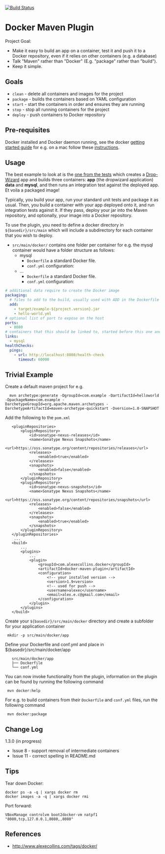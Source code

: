 [![Build Status](https://travis-ci.org/alexec/docker-maven-plugin.svg?branch=master)](https://travis-ci.org/alexec/docker-maven-plugin)

Docker Maven Plugin
===
Project Goal:

* Make it easy to build an app on a container, test it and push it to a Docker repository, even if it relies on other containers (e.g. a database)
* Talk "Maven" rather than "Docker" (E.g. "package" rather than "build").
* Keep it simple.

Goals
---
* `clean` - delete all containers and images for the project
* `package` - builds the containers based on YAML configuration
* `start` - start the containers in order and ensures they are running
* `stop` - stop all running containers for the project
* `deploy` - push containers to Docker repository

Pre-requisites
---
Docker installed and Docker daemon running, see the docker [getting started guide](https://www.docker.io/gettingstarted/) for e.g. on a mac follow these [instructions](http://docs.docker.io/en/latest/installation/mac/).

Usage
---
The best example to look at is the [one from the tests](src/it/build-test-it) which creates a [Drop-Wizard](https://dropwizard.github.io/dropwizard/) app and builds three containers: __app__ (the dropwizard application) __data__ and __mysql__, and then runs an integration test against the deployed app. Et voila a packaged image!

Typically, you build your app, run your standard unit tests and package it as usual. Then, you build a container with your app deployed onto it, and run integration tests against it. If they pass, deploy your jar into the Maven repository, and optionally, your image into a Docker repository.

To use the plugin, you need to define a docker directory in `${basedir}/src/main` which will include a subdirectory for each container that you wish to deploy.

- `src/main/docker/` contains one folder per container for e.g. the mysql container would have a folder structure as follows:
    - mysql
        - `Dockerfile` a standard Docker file.
        - `conf.yml` configuration:
    - ...
        - `Dockerfile` a standard Docker file.
        - `conf.yml` configuration:

```yml
# additional data require to create the Docker image
packaging:
  # files to add to the build, usually used with ADD in the Dockerfile
  add:
    - target/example-${project.version}.jar
    - hello-world.yml
# optional list of port to expose on the host
ports:
  - 8080
# containers that this should be linked to, started before this one and stopped afterwards
links:
  - mysql
healthChecks:
  pings:
    - url: http://localhost:8080/health-check
      timeout: 60000
 ```


Trivial Example
---
Create a default maven project for e.g.

      mvn archetype:generate -DgroupId=com.example -DartifactId=helloworld -DpackageName=com.example -DarchetypeGroupId=org.apache.maven.archetypes -DarchetypeArtifactId=maven-archetype-quickstart -Dversion=1.0-SNAPSHOT

Add the following to the `pom.xml`

 ```pom
    <pluginRepositories>
        <pluginRepository>
            <id>sonatype-nexus-releases</id>
            <name>Sonatype Nexus Snapshots</name>
            <url>https://oss.sonatype.org/content/repositories/releases</url>
            <releases>
                <enabled>true</enabled>
            </releases>
            <snapshots>
                <enabled>false</enabled>
            </snapshots>
        </pluginRepository>
        <pluginRepository>
            <id>sonatype-nexus-snapshots</id>
            <name>Sonatype Nexus Snapshots</name>
            <url>https://oss.sonatype.org/content/repositories/snapshots</url>
            <releases>
                <enabled>false</enabled>
            </releases>
            <snapshots>
                <enabled>true</enabled>
            </snapshots>
        </pluginRepository>
    </pluginRepositories>
     ...
    <build>
        ...
        <plugins>
            ...
            <plugin>
                <groupId>com.alexecollins.docker</groupId>
                <artifactId>docker-maven-plugin</artifactId>
                <configuration>
                    <!-- your installed version -->
                    <version>1.9<version>
                    <!-- used for push -->
                    <username>alexec</username>
                    <email>alex.e.c@gmail.com</email>
                </configuration>
            </plugin>
        </plugins>
    </build>
 ```

Create your `${basedir}/src/main/docker` directory and create a subfolder for your application container

     mkdir -p src/main/docker/app
 
Define your Dockerfile and conf.yml and place in ${basedir}/src/main/docker/app

 ```tree
    src/main/docker/app
    ├── Dockerfile
    └── conf.yml
 ```

You can now invoke functionality from the plugin, information on the plugin can be found by running the following command

     mvn docker:help

For e.g. to build containers from their `Dockerfile` and `conf.yml` files, run the following command

     mvn docker:package

Change Log
---
1.3.0 (in progress)

* Issue 8 - support removal of intermediate containers
* Issue 11 - correct spelling in README.md

Tips
---
Tear down Docker:

	docker ps -a -q | xargs docker rm
	docker images -a -q | xargs docker rmi
	
Port forward:

	VBoxManage controlvm boot2docker-vm natpf1 "8080,tcp,127.0.0.1,8080,,8080"

References
---
* http://www.alexecollins.com/tags/docker/
